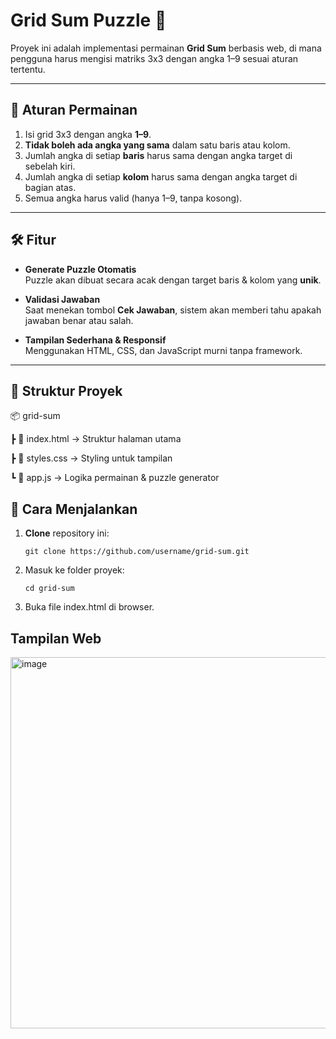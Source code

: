 # Grid Sum Puzzle 🧩

Proyek ini adalah implementasi permainan **Grid Sum** berbasis web, di mana pengguna harus mengisi matriks 3x3 dengan angka 1–9 sesuai aturan tertentu.  

---

## 🎯 Aturan Permainan

1. Isi grid 3x3 dengan angka **1–9**.
2. **Tidak boleh ada angka yang sama** dalam satu baris atau kolom.
3. Jumlah angka di setiap **baris** harus sama dengan angka target di sebelah kiri.
4. Jumlah angka di setiap **kolom** harus sama dengan angka target di bagian atas.
5. Semua angka harus valid (hanya 1–9, tanpa kosong).

---

## 🛠️ Fitur

- **Generate Puzzle Otomatis**  
  Puzzle akan dibuat secara acak dengan target baris & kolom yang **unik**.
  
- **Validasi Jawaban**  
  Saat menekan tombol **Cek Jawaban**, sistem akan memberi tahu apakah jawaban benar atau salah.

- **Tampilan Sederhana & Responsif**  
  Menggunakan HTML, CSS, dan JavaScript murni tanpa framework.

---

## 📂 Struktur Proyek
📦 grid-sum

┣ 📜 index.html → Struktur halaman utama

┣ 📜 styles.css → Styling untuk tampilan

┗ 📜 app.js → Logika permainan & puzzle generator

## 🚀 Cara Menjalankan

1. **Clone** repository ini:
   ```
   git clone https://github.com/username/grid-sum.git
   ```
2. Masuk ke folder proyek:
    ```
   cd grid-sum
    ```
3. Buka file index.html di browser.

## Tampilan Web
<img width="818" height="594" alt="image" src="https://github.com/user-attachments/assets/7ed1d4a0-1dc1-4a57-9199-772ceb07cbc6" />

